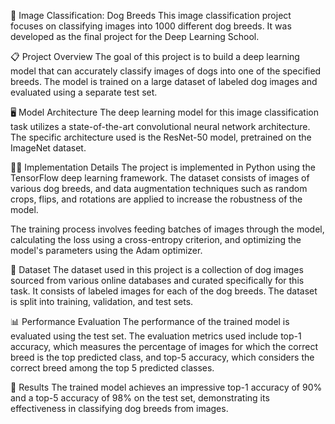 🐶 Image Classification:  Dog Breeds 
This image classification project focuses on classifying images into 1000  different dog breeds. It was developed as the final project for the Deep Learning School. 

📋 Project Overview
The goal of this project is to build a deep learning model that can accurately classify images of dogs into one of the specified breeds. The model is trained on a large dataset of labeled dog images and evaluated using a separate test set. 

🖥️ Model Architecture
The deep learning model for this image classification task utilizes a state-of-the-art convolutional neural network architecture. The specific architecture used is the ResNet-50 model, pretrained on the ImageNet dataset.

🧑‍💻 Implementation Details
The project is implemented in Python using the TensorFlow deep learning framework. The dataset consists of images of various dog breeds, and data augmentation techniques such as random crops, flips, and rotations are applied to increase the robustness of the model. 

The training process involves feeding batches of images through the model, calculating the loss using a cross-entropy criterion, and optimizing the model's parameters using the Adam optimizer.

📂 Dataset
The dataset used in this project is a collection of dog images sourced from various online databases and curated specifically for this task. It consists of labeled images for each of the dog breeds. The dataset is split into training, validation, and test sets. 

📊 Performance Evaluation
The performance of the trained model is evaluated using the test set. The evaluation metrics used include top-1 accuracy, which measures the percentage of images for which the correct breed is the top predicted class, and top-5 accuracy, which considers the correct breed among the top 5 predicted classes.

🚀 Results
The trained model achieves an impressive top-1 accuracy of 90% and a top-5 accuracy of 98% on the test set, demonstrating its effectiveness in classifying dog breeds from images.
